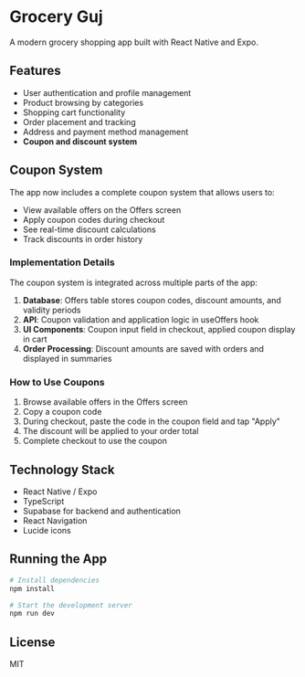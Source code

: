 # Grocery Guj

A modern grocery shopping app built with React Native and Expo.

## Features

- User authentication and profile management
- Product browsing by categories
- Shopping cart functionality
- Order placement and tracking
- Address and payment method management
- **Coupon and discount system**

## Coupon System

The app now includes a complete coupon system that allows users to:

- View available offers on the Offers screen
- Apply coupon codes during checkout
- See real-time discount calculations
- Track discounts in order history

### Implementation Details

The coupon system is integrated across multiple parts of the app:

1. **Database**: Offers table stores coupon codes, discount amounts, and validity periods
2. **API**: Coupon validation and application logic in useOffers hook
3. **UI Components**: Coupon input field in checkout, applied coupon display in cart
4. **Order Processing**: Discount amounts are saved with orders and displayed in summaries

### How to Use Coupons

1. Browse available offers in the Offers screen
2. Copy a coupon code
3. During checkout, paste the code in the coupon field and tap "Apply"
4. The discount will be applied to your order total
5. Complete checkout to use the coupon

## Technology Stack

- React Native / Expo
- TypeScript
- Supabase for backend and authentication
- React Navigation
- Lucide icons

## Running the App

```bash
# Install dependencies
npm install

# Start the development server
npm run dev
```

## License

MIT 